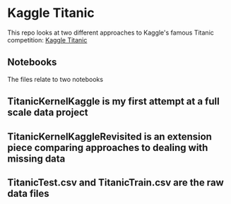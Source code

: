 # Kaggle Titanic

This repo looks at two different approaches to Kaggle's famous Titanic competition: [Kaggle Titanic](https://www.kaggle.com/c/titanic)

## Notebooks

The files relate to two notebooks 

## TitanicKernelKaggle is my first attempt at a full scale data project

## TitanicKernelKaggleRevisited is an extension piece comparing approaches to dealing with missing data

## TitanicTest.csv and TitanicTrain.csv are the raw data files

